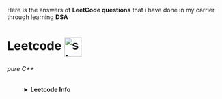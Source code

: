 Here is the answers of **LeetCode questions** that i have done in my carrier through learning **DSA**

# Leetcode  <a href="https://www.leetcode.com/sjx_subham" target="blank"><img align="center" src="https://raw.githubusercontent.com/rahuldkjain/github-profile-readme-generator/master/src/images/icons/Social/leet-code.svg" alt="sjx_subham" height="45" width="40" /></a>

###### pure C++
<dl>
    <dd>
<details><summary> <b align="center"> Leetcode Info</b></summary>
<div align="center">
  
    
  <img  align=top flex-grow=1 style="margin-right: 50px" src="https://leetcard.jacoblin.cool/Sjx_Subham?theme=dark&font=Arial&ext=heatmap" />  
     
</div>
   </dd>
</dl> 
